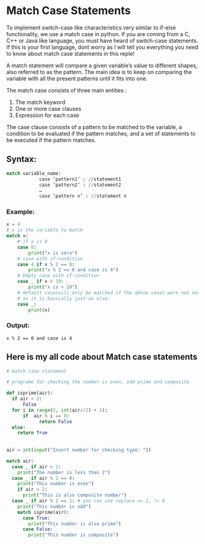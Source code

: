 # Match Case Statements
To implement switch-case like characteristics very similar to if-else functionality, we use a match case in python. If you are coming from a C, C++ or Java like language, you must have heard of switch-case statements. If this is your first language, dont worry as I will tell you everything you need to know about match case statements in this reple!

A match statement will compare a given variable’s value to different shapes, also referred to as the pattern. The main idea is to keep on comparing the variable with all the present patterns until it fits into one.

The match case consists of three main entities :

1. The match keyword
2. One or more case clauses
3. Expression for each case

The case clause consists of a pattern to be matched to the variable, a condition to be evaluated if the pattern matches, and a set of statements to be executed if the pattern matches.
## Syntax:
```python
match variable_name:
            case ‘pattern1’ : //statement1
            case ‘pattern2’ : //statement2
            …            
            case ‘pattern n’ : //statement n
```
### Example:
```python
x = 4
# x is the variable to match
match x:
    # if x is 0
    case 0:
        print("x is zero")
    # case with if-condition
    case 4 if x % 2 == 0:
        print("x % 2 == 0 and case is 4")
    # Empty case with if-condition
    case _ if x < 10:
        print("x is < 10")
    # default case(will only be matched if the above cases were not matched)
    # so it is basically just an else:
    case _:
        print(x)
```
### Output:
```
x % 2 == 0 and case is 4
```
## Here is my all code about Match case statements

```python
# match case statement

# programe for checking the number is even, odd prime and composite

def isprime(air):
  if air < 2:
      False
  for i in range(2, int(air//2) + 1):
      if  air % i == 0:
            return False
  else:
    return True
    
  
air = int(input("Insert number for checking type: "))

match air:
  case _ if air < 2:
    print("The number is less than 2")
  case _ if air % 2 == 0:
    print("This number is even")
    if air > 2:
      print("This is also composite number")
  case _ if air % 2 == 1: # you can use replace == 1, != 0
    print("This number is odd")
    match isprime(air):
      case True:
        print("This number is also prime")
      case False:
        print("This number is composite")
```
